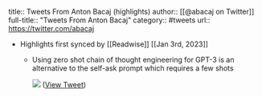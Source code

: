 title:: Tweets From Anton Bacaj (highlights)
author:: [[@abacaj on Twitter]]
full-title:: "Tweets From Anton Bacaj"
category:: #tweets
url:: https://twitter.com/abacaj

- Highlights first synced by [[Readwise]] [[Jan 3rd, 2023]]
	- Using zero shot chain of thought engineering for GPT-3 is an alternative to the self-ask prompt which requires a few shots 
	  
	  ![](https://pbs.twimg.com/media/Flcrw1EXkAISxr_.jpg) ([View Tweet](https://twitter.com/abacaj/status/1609803837732425728))